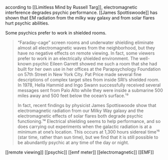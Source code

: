 
according to [[Limitless Mind by Russell Targ]], electromagnetic interference degrades psychic performance. [[James Spottiswoode]] has shown that EM radiation from the milky way galaxy and from solar flares hurt psychic abilities.

Some psychics prefer to work in shielded rooms. 

> “Faraday-cage” screen rooms and underwater shielding eliminate almost all electromagnetic waves from the neighborhood, but they have no negative effects on remote viewing. In fact, some viewers prefer to work in an electrically shielded environment. The well-known psychic Eileen Garrett showed me such a room that she had built for her own use in her offices at the Parapsychology Foundation on 57th Street in New York City. Pat Price made several fine descriptions of complex target sites from inside SRI’s shielded room. In 1978, Hella Hammid and Ingo Swann successfully received several messages sent from Palo Alto while they were inside a submarine 500 miles away and 500 feet below the ocean’s surface.¹³ 
> 
> In fact, recent findings by physicist James Spottiswoode show that electromagnetic radiation from our Milky Way galaxy and the electromagnetic effects of solar flares both degrade psychic functioning.¹⁴ Electrical shielding seems to help performance, and so does carrying out experiments when the galactic radiation is at a minimum at one’s location. This occurs at 1,300 hours sidereal time¹⁵ (star time, rather than sun time), but we find that it is still possible to be abundantly psychic at any time of the day or night.


[[remote viewing]] [[psychic]] [[emf meter]] [[electromagnetic]] [[EMF]]